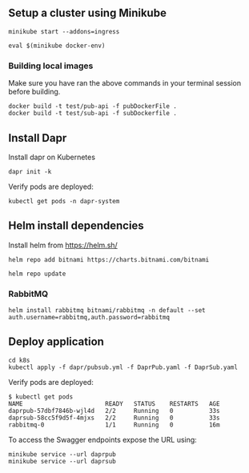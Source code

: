 
## Setup a cluster using Minikube

```
minikube start --addons=ingress
```

```
eval $(minikube docker-env)
```

### Building local images

Make sure you have ran the above commands in your terminal session before building. 

```
docker build -t test/pub-api -f pubDockerFile .
docker build -t test/sub-api -f subDockerfile .
```

## Install Dapr

Install dapr on Kubernetes
```
dapr init -k
```

Verify pods are deployed:
```
kubectl get pods -n dapr-system
```

## Helm install dependencies

Install helm from https://helm.sh/

```
helm repo add bitnami https://charts.bitnami.com/bitnami
```

```
helm repo update
```

### RabbitMQ

```
helm install rabbitmq bitnami/rabbitmq -n default --set auth.username=rabbitmq,auth.password=rabbitmq
```

## Deploy application

```
cd k8s
kubectl apply -f dapr/pubsub.yml -f DaprPub.yaml -f DaprSub.yaml
```

Verify pods are deployed:

```
$ kubectl get pods
NAME                       READY   STATUS    RESTARTS   AGE
daprpub-57dbf7846b-wjl4d   2/2     Running   0          33s
daprsub-58cc5f9d5f-4mjxs   2/2     Running   0          33s
rabbitmq-0                 1/1     Running   0          16m
```

To access the Swagger endpoints expose the URL using:
```
minikube service --url daprpub 
minikube service --url daprsub
```
